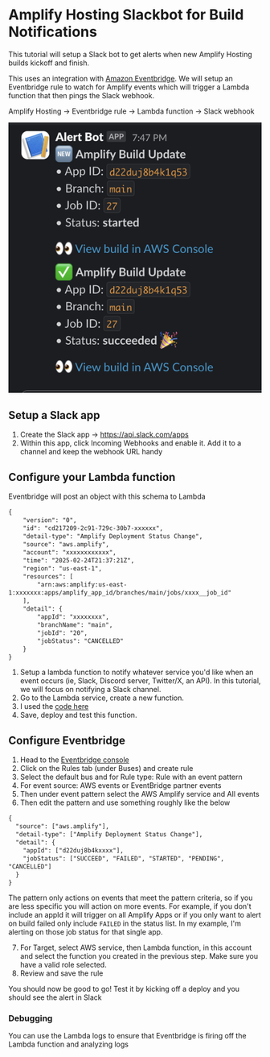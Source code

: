 # Amplify Hosting Slackbot for Build Notifications
This tutorial will setup a Slack bot to get alerts when new Amplify Hosting builds kickoff and finish. 

This uses an integration with [Amazon Eventbridge](https://aws.amazon.com/pm/eventbridge). We will setup an Eventbridge rule to watch for Amplify events which will trigger a Lambda function that then pings the Slack webhook. 

Amplify Hosting -> Eventbridge rule -> Lambda function -> Slack webhook

![Example Screenshot](example_image.png)

## Setup a Slack app

1. Create the Slack app -> https://api.slack.com/apps
2. Within this app, click Incoming Webhooks and enable it. Add it to a channel and keep the webhook URL handy

## Configure your Lambda function 

Eventbridge will post an object with this schema to Lambda 
```
{
    "version": "0",
    "id": "cd217209-2c91-729c-30b7-xxxxxx",
    "detail-type": "Amplify Deployment Status Change",
    "source": "aws.amplify",
    "account": "xxxxxxxxxxxx",
    "time": "2025-02-24T21:37:21Z",
    "region": "us-east-1",
    "resources": [
        "arn:aws:amplify:us-east-1:xxxxxxx:apps/amplify_app_id/branches/main/jobs/xxxx__job_id"
    ],
    "detail": {
        "appId": "xxxxxxxx",
        "branchName": "main",
        "jobId": "20",
        "jobStatus": "CANCELLED"
    }
}
```

1. Setup a lambda function to notify whatever service you'd like when an event occurs (ie, Slack, Discord server, Twitter/X, an API). In this tutorial, we will focus on notifying a Slack channel.
2. Go to the Lambda service, create a new function. 
3. I used the [code here](index.mjs)
4. Save, deploy and test this function.

## Configure Eventbridge

1. Head to the [Eventbridge console](https://us-east-1.console.aws.amazon.com/events/home)
2. Click on the Rules tab (under Buses) and create rule 
3. Select the default bus and for Rule type: Rule with an event pattern
4. For event source: AWS events or EventBridge partner events
5. Then under event pattern select the AWS Amplify service and All events
6. Then edit the pattern and use something roughly like the below

```
{
  "source": ["aws.amplify"],
  "detail-type": ["Amplify Deployment Status Change"],
  "detail": {
    "appId": ["d22duj8b4kxxxx"],
    "jobStatus": ["SUCCEED", "FAILED", "STARTED", "PENDING", "CANCELLED"]
  }
}
```

The pattern only actions on events that meet the pattern criteria, so if you are less specific you will action on more events. For example, if you don't include an appId it will trigger on all Amplify Apps or if you only want to alert on build failed only include `FAILED` in the status list. In my example, I'm alerting on those job status for that single app. 

7. For Target, select AWS service, then Lambda function, in this account and select the function you created in the previous step. Make sure you have a valid role selected.
8. Review and save the rule

You should now be good to go! Test it by kicking off a deploy and you should see the alert in Slack 


### Debugging 

You can use the Lambda logs to ensure that Eventbridge is firing off the Lambda function and analyzing logs 




